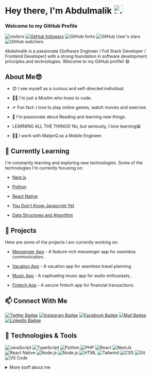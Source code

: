 # Hey there, I'm Abdulmalik <img src="https://user-images.githubusercontent.com/1303154/88677602-1635ba80-d120-11ea-84d8-d263ba5fc3c0.gif" width="30px" height="28px"  alt="hi">
### Welcome to my GitHub Profile
![visitors](https://visitor-badge.laobi.icu/badge?page_id=devProMaleek.devProMaleek)
[![GitHub followers](https://img.shields.io/github/followers/devProMaleek.svg?style=social&label=Follow)](https://github.com/devProMaleek?tab=followers)
![GitHub forks](https://img.shields.io/github/forks/devProMaleek/devProMaleek?style=social)
![GitHub User's stars](https://img.shields.io/github/stars/devProMaleek?style=social)
![GitHub watchers](https://img.shields.io/github/watchers/devProMaleek/devProMaleek?style=social)


Abdulmalik is a passionate [Software Engineer / Full Stack Developer / Frontend Developer] with a strong foundation in software development principles and technologies. Welcome to my GitHub profile! 😄

## About Me😎

- 😊 I see myself as a curious and self-directed individual.

- 👳‍♂️ I'm just a Muslim who loves to code.

- ✔  Fun fact: I love to play online games, watch movies and exercise.

- 📖 I'm passionate about Reading and learning new things.

- LEARNING ALL THE THINGS! No, but seriously, I love learning😀

- 👨‍💻 I work with MatjerQ as a Mobile Engineer.

## 🌱 Currently Learning

I'm constantly learning and exploring new technologies. Some of the technologies I'm currently focusing on:

- [Next.js](https://nextjs.org/)

- [Python](https://www.python.org/)

- [React Native](https://reactnative.dev/)

- [You Don't Know Javascript Yet](https://github.com/getify/You-Dont-Know-JS/blob/2nd-ed/get-started/README.md)

- [Data Structures and Algorithm]()

## 🚀 Projects

Here are some of the projects I am  currently working on:

- [Messenger App](https://github.com/devProMaleek/messenger-app) - A feature-rich messenger app for seamless communication.

- [Vacation App](https://github.com/devProMaleek/airbnb-clone) - A vacation app for seamless travel planning.

- [Music App](https://github.com/devProMaleek/music-app) - A   captivating music app for audio enthusiasts,.

- [Fintech App](https://github.com/devProMaleek/fintech-app) - A  secure fintech app for financial transactions.


## 📫 Connect With Me

[![Twitter Badge](https://img.shields.io/badge/-devProMaleek-1ca0f1?style=flat&labelColor=1ca0f1&logo=twitter&logoColor=white&link=https://twitter.com/devProMaleek)](https://twitter.com/devProMaleek)
[![Instagram Badge](https://img.shields.io/badge/-devProMaleek07-e84393?style=flat&labelColor=e84393&logo=instagram&logoColor=white)](https://www.instagram.com/devpromaleek07/)
[![Facebook Badge](https://img.shields.io/badge/-Abdulmalik%20Adebayo-0e76a8?style=flat&labelColor=blue&logo=facebook&logoColor=white)](https://web.facebook.com/profile.php?id=100081783975713)
[![Mail Badge](https://img.shields.io/badge/-abdulmalikadebayo07-c0392b?style=flat&labelColor=c0392b&logo=gmail&logoColor=white)](mailto:abdulmalikadebayo07@gmail.com)
[![Linkedin Badge](https://img.shields.io/badge/-Abdulmalik%20Adebayo-0e76a8?style=flat&labelColor=0e76a8&logo=linkedin&logoColor=white)](https://www.linkedin.com/in/devpromaleek/)


## 🔧 Technologies & Tools
![JavaScript](https://img.shields.io/badge/-JavaScript-F7DF1E?logo=javascript&logoColor=black&style=flat)
![TypeScript](https://img.shields.io/badge/-TypeScript-blue?logo=typescript&logoColor=black&style=flat)
![Python](https://img.shields.io/badge/-Python-blue?logo=python&logoColor=white&style=flat)
![PHP](https://img.shields.io/badge/-PHP-purple?logo=php&logoColor=white&style=flat)
![React](https://img.shields.io/badge/-React-61DAFB?logo=react&logoColor=black&style=flat)
![NextJs](https://img.shields.io/badge/-NextJs-000?logo=Next.js&logoColor=white&style=flat)
![React Native](https://img.shields.io/badge/-React%20Native-61DAFB?logo=react&logoColor=black&style=flat)
![Node.js](https://img.shields.io/badge/-Laravel-red?logo=laravel&logoColor=white&style=flat)
![Node.js](https://img.shields.io/badge/-Node.js-339933?logo=node.js&logoColor=white&style=flat)
![HTML](https://img.shields.io/badge/-HTML5-E34F26?logo=html5&logoColor=white&style=flat)
![Tailwind](https://img.shields.io/badge/-TailwindCSS-61DAFB?logo=tailwindcss&logoColor=black&style=flat)
![CSS](https://img.shields.io/badge/-CSS3-1572B6?logo=css3&logoColor=white&style=flat)
![Git](https://img.shields.io/badge/-Git-F05032?logo=git&logoColor=white&style=flat)
![VS Code](https://img.shields.io/badge/-VS%20Code-007ACC?logo=visual-studio-code&logoColor=white&style=flat)

<details>
<summary>
More stuff about me
</summary>

## 📈 GitHub Stats

![Abdulmalik's GitHub Stats](https://github-readme-stats.vercel.app/api?username=devProMaleek&show_icons=true&hide_title=false&count_private=true&theme=dark)

[![Top Langs](https://github-readme-stats.vercel.app/api/top-langs/?username=devProMaleek&layout=donut&theme=dark)](https://github.com/anuraghazra/github-readme-stats)

[![Abdulmalik's wakatime stats](https://github-readme-stats.vercel.app/api/wakatime?username=@devProMaleek&theme=dark)](https://github.com/anuraghazra/github-readme-stats)


